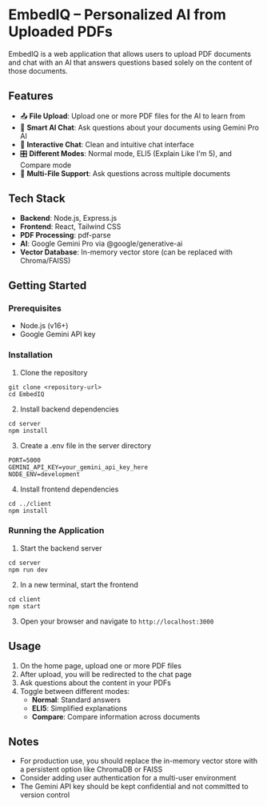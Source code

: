 # EmbedIQ – Personalized AI from Uploaded PDFs

EmbedIQ is a web application that allows users to upload PDF documents and chat with an AI that answers questions based solely on the content of those documents.

## Features

- 📤 **File Upload**: Upload one or more PDF files for the AI to learn from
- 🧠 **Smart AI Chat**: Ask questions about your documents using Gemini Pro AI
- 💬 **Interactive Chat**: Clean and intuitive chat interface
- 🎛️ **Different Modes**: Normal mode, ELI5 (Explain Like I'm 5), and Compare mode
- 🧩 **Multi-File Support**: Ask questions across multiple documents

## Tech Stack

- **Backend**: Node.js, Express.js
- **Frontend**: React, Tailwind CSS
- **PDF Processing**: pdf-parse
- **AI**: Google Gemini Pro via @google/generative-ai
- **Vector Database**: In-memory vector store (can be replaced with Chroma/FAISS)

## Getting Started

### Prerequisites

- Node.js (v16+)
- Google Gemini API key

### Installation

1. Clone the repository
```
git clone <repository-url>
cd EmbedIQ
```

2. Install backend dependencies
```
cd server
npm install
```

3. Create a .env file in the server directory
```
PORT=5000
GEMINI_API_KEY=your_gemini_api_key_here
NODE_ENV=development
```

4. Install frontend dependencies
```
cd ../client
npm install
```

### Running the Application

1. Start the backend server
```
cd server
npm run dev
```

2. In a new terminal, start the frontend
```
cd client
npm start
```

3. Open your browser and navigate to `http://localhost:3000`

## Usage

1. On the home page, upload one or more PDF files
2. After upload, you will be redirected to the chat page
3. Ask questions about the content in your PDFs
4. Toggle between different modes:
   - **Normal**: Standard answers
   - **ELI5**: Simplified explanations
   - **Compare**: Compare information across documents

## Notes

- For production use, you should replace the in-memory vector store with a persistent option like ChromaDB or FAISS
- Consider adding user authentication for a multi-user environment
- The Gemini API key should be kept confidential and not committed to version control 